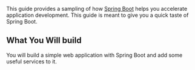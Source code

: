 This guide provides a sampling of how [Spring Boot](https://github.com/spring-projects/spring-boot) helps you accelerate application development. This guide is meant to give you a quick taste of Spring Boot. 

## What You Will build

You will build a simple web application with Spring Boot and add some useful services to it.